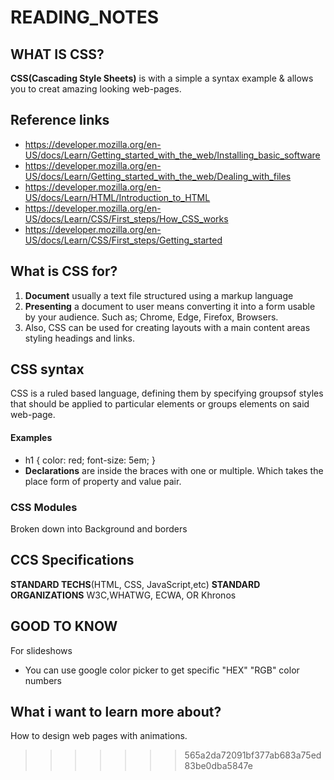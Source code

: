 # READING_NOTES

## WHAT IS CSS?

**CSS(Cascading Style Sheets)** is with a simple a syntax example & allows you to creat amazing looking web-pages.

## Reference links

- https://developer.mozilla.org/en-US/docs/Learn/Getting_started_with_the_web/Installing_basic_software 
- https://developer.mozilla.org/en-US/docs/Learn/Getting_started_with_the_web/Dealing_with_files
- https://developer.mozilla.org/en-US/docs/Learn/HTML/Introduction_to_HTML
- https://developer.mozilla.org/en-US/docs/Learn/CSS/First_steps/How_CSS_works
- https://developer.mozilla.org/en-US/docs/Learn/CSS/First_steps/Getting_started

## What is CSS for?

1. **Document** usually a text file structured using a markup language
2. **Presenting** a document to user means converting it into a form usable by your audience. Such as; Chrome, Edge, Firefox, Browsers.
3. Also, CSS can be used for creating layouts with a main content areas styling headings and links. 

## CSS syntax 

CSS is a ruled based language, defining them by specifying groupsof styles that should be applied to particular elements or groups elements on said  web-page.

#### Examples
- h1 {
    color: red;
    font-size: 5em;
}   
- **Declarations** are inside the braces with one or multiple. Which takes the place form of property and value pair.

### CSS Modules
Broken down into 
Background and borders

## CCS Specifications

**STANDARD TECHS**(HTML, CSS, JavaScript,etc)
**STANDARD ORGANIZATIONS** W3C,WHATWG, ECWA, OR Khronos

## GOOD TO KNOW
For slideshows         <link href="style.css" rel="stylesheet"/>


- You can use google color picker to get specific "HEX" "RGB" color numbers
 ## What i want to learn more about?
 How to design web pages with animations.
>>>>>>> 565a2da72091bf377ab683a75ed83be0dba5847e
